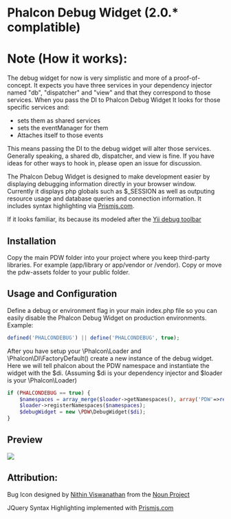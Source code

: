 Phalcon Debug Widget (2.0.* complatible)
===
Note (How it works):
=====
The debug widget for now is very simplistic and more of a proof-of-concept. It expects you have three services in your dependency injector named "db", "dispatcher" and "view" and that they correspond to those services. When you pass the DI to Phalcon Debug Widget It looks for those specific services and:
- sets them as shared services
- sets the eventManager for them
- Attaches itself to those events

This means passing the DI to the debug widget will alter those services. Generally speaking, a shared db, dispatcher, and view is fine. If you have ideas for other ways to hook in, please open an issue for discussion.



The Phalcon Debug Widget is designed to make development easier by displaying debugging information directly in your browser window. Currently it displays php globals such as $_SESSION as well as outputing resource usage and database queries and connection information. It includes syntax highlighting via [Prismjs.com](http://prismjs.com/).

If it looks familiar, its because its modeled after the [Yii debug toolbar](https://github.com/malyshev/yii-debug-toolbar)


## Installation

Copy the main PDW folder into your project where you keep third-party libraries.
For example (app/library or app/vendor or /vendor). Copy or move the pdw-assets folder to your public folder.

## Usage and Configuration



Define a debug or environment flag in your main index.php file so you can easily disable the Phalcon Debug Widget on production environments. Example:

```php
defined('PHALCONDEBUG') || define('PHALCONDEBUG', true);
```

After you have setup your \Phalcon\Loader and \Phalcon\DI\FactoryDefault() create a new instance of the debug widget. Here we will tell phalcon about the PDW namespace and instantiate the widget with the $di. (Assuming $di is your dependency injector and $loader is your \Phalcon\Loader)
```php
if (PHALCONDEBUG == true) {
	$namespaces = array_merge($loader->getNamespaces(), array('PDW'=>realpath('/path/to/PDW')));
	$loader->registerNamespaces($namespaces);
	$debugWidget = new \PDW\DebugWidget($di);
}
```


## Preview

![](/preview.png)

## Attribution:

Bug Icon designed by [Nithin Viswanathan](http://thenounproject.com/nsteve) from the [Noun Project](http://thenounproject.com)

JQuery Syntax Highlighting implemented with [Prismjs.com](http://prismjs.com/)


